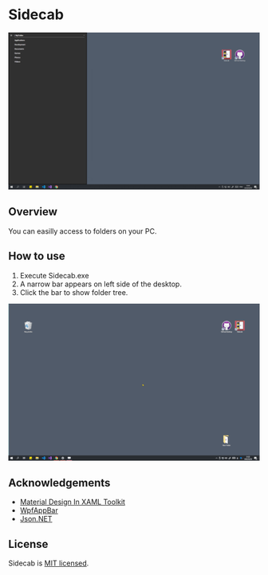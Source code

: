 # Sidecab

![screenshot](screenshot01.png)

Overview
---
You can easilly access to folders on your PC. 

How to use
---
1. Execute Sidecab.exe
2. A narrow bar appears on left side of the desktop.
3. Click the bar to show folder tree.

![screenshot](screenshot02.gif)

Acknowledgements
---
* [Material Design In XAML Toolkit](https://github.com/MaterialDesignInXAML/MaterialDesignInXamlToolkit)
* [WpfAppBar](https://github.com/mgaffigan/WpfAppBar)
* [Json.NET](https://github.com/JamesNK/Newtonsoft.Json)

License
---
Sidecab is [MIT licensed](LICENSE).
